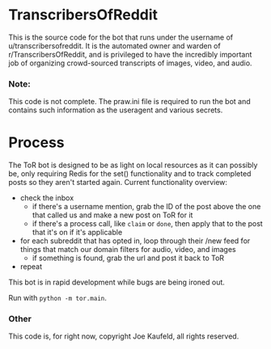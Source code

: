 # TranscribersOfReddit

This is the source code for the bot that runs under the username of u/transcribersofreddit. It is the automated owner and warden of r/TranscribersOfReddit, and is privileged to have the incredibly important job of organizing crowd-sourced transcripts of images, video, and audio.

### Note:
This code is not complete. The praw.ini file is required to run the bot and contains such information as the useragent and various secrets.

# Process
The ToR bot is designed to be as light on local resources as it can possibly be, only requiring Redis for the set() functionality and to track completed posts so they aren't started again. Current functionality overview:

* check the inbox
  * if there's a username mention, grab the ID of the post above the one that called us and make a new post on ToR for it
  * if there's a process call, like `claim` or `done`, then apply that to the post that it's on if it's applicable
* for each subreddit that has opted in, loop through their /new feed for things that match our domain filters for audio, video, and images
  * if something is found, grab the url and post it back to ToR
* repeat

This bot is in rapid development while bugs are being ironed out.

Run with `python -m tor.main`.

### Other
This code is, for right now, copyright Joe Kaufeld, all rights reserved.
